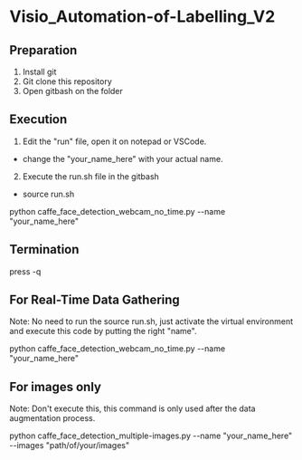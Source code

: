 # Visio_Automation-of-Labelling_V2

## Preparation
1. Install git
2. Git clone this repository
3. Open gitbash on the folder

## Execution
1. Edit the "run" file, open it on notepad or VSCode.
  - change the "your_name_here" with your actual name.
2. Execute the run.sh file in the gitbash
  - source run.sh

python caffe_face_detection_webcam_no_time.py --name "your_name_here"
## Termination
press -q

## For Real-Time Data Gathering
Note: No need to run the source run.sh, just activate the virtual environment and execute this code by putting the right "name".

python caffe_face_detection_webcam_no_time.py --name "your_name_here"

## For images only 
Note: Don't execute this, this command is only used after the data augmentation process.

python caffe_face_detection_multiple-images.py --name "your_name_here" --images "path/of/your/images"